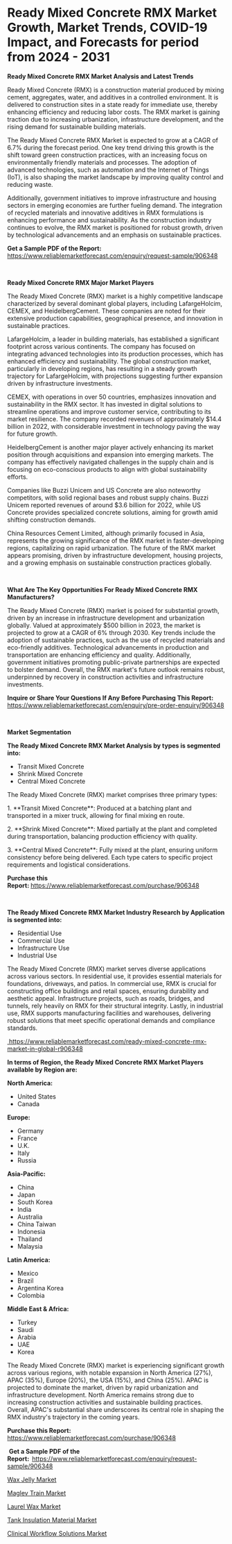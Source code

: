 <p><h1>Ready Mixed Concrete RMX Market Growth, Market Trends, COVID-19 Impact, and Forecasts for period from 2024 - 2031</h1></p><p><strong>Ready Mixed Concrete RMX Market Analysis and Latest Trends</strong></p>
<p><p>Ready Mixed Concrete (RMX) is a construction material produced by mixing cement, aggregates, water, and additives in a controlled environment. It is delivered to construction sites in a state ready for immediate use, thereby enhancing efficiency and reducing labor costs. The RMX market is gaining traction due to increasing urbanization, infrastructure development, and the rising demand for sustainable building materials.</p><p>The Ready Mixed Concrete RMX Market is expected to grow at a CAGR of 6.7% during the forecast period. One key trend driving this growth is the shift toward green construction practices, with an increasing focus on environmentally friendly materials and processes. The adoption of advanced technologies, such as automation and the Internet of Things (IoT), is also shaping the market landscape by improving quality control and reducing waste.</p><p>Additionally, government initiatives to improve infrastructure and housing sectors in emerging economies are further fueling demand. The integration of recycled materials and innovative additives in RMX formulations is enhancing performance and sustainability. As the construction industry continues to evolve, the RMX market is positioned for robust growth, driven by technological advancements and an emphasis on sustainable practices.</p></p>
<p><strong>Get a Sample PDF of the Report:&nbsp;</strong> <a href="https://www.reliablemarketforecast.com/enquiry/request-sample/906348?utm_campaign=1130&utm_medium=2&utm_source=Github&utm_content=ia&utm_term=03122024&utm_id=ready-mixed-concrete-rmx">https://www.reliablemarketforecast.com/enquiry/request-sample/906348</a></p>
<p>&nbsp;</p>
<p><strong>Ready Mixed Concrete RMX Major Market Players</strong></p>
<p><p>The Ready Mixed Concrete (RMX) market is a highly competitive landscape characterized by several dominant global players, including LafargeHolcim, CEMEX, and HeidelbergCement. These companies are noted for their extensive production capabilities, geographical presence, and innovation in sustainable practices.</p><p>LafargeHolcim, a leader in building materials, has established a significant footprint across various continents. The company has focused on integrating advanced technologies into its production processes, which has enhanced efficiency and sustainability. The global construction market, particularly in developing regions, has resulting in a steady growth trajectory for LafargeHolcim, with projections suggesting further expansion driven by infrastructure investments.</p><p>CEMEX, with operations in over 50 countries, emphasizes innovation and sustainability in the RMX sector. It has invested in digital solutions to streamline operations and improve customer service, contributing to its market resilience. The company recorded revenues of approximately $14.4 billion in 2022, with considerable investment in technology paving the way for future growth.</p><p>HeidelbergCement is another major player actively enhancing its market position through acquisitions and expansion into emerging markets. The company has effectively navigated challenges in the supply chain and is focusing on eco-conscious products to align with global sustainability efforts. </p><p>Companies like Buzzi Unicem and US Concrete are also noteworthy competitors, with solid regional bases and robust supply chains. Buzzi Unicem reported revenues of around $3.6 billion for 2022, while US Concrete provides specialized concrete solutions, aiming for growth amid shifting construction demands.</p><p>China Resources Cement Limited, although primarily focused in Asia, represents the growing significance of the RMX market in faster-developing regions, capitalizing on rapid urbanization. The future of the RMX market appears promising, driven by infrastructure development, housing projects, and a growing emphasis on sustainable construction practices globally.</p></p>
<p>&nbsp;</p>
<p><strong>What Are The Key Opportunities For Ready Mixed Concrete RMX Manufacturers?</strong></p>
<p><p>The Ready Mixed Concrete (RMX) market is poised for substantial growth, driven by an increase in infrastructure development and urbanization globally. Valued at approximately $500 billion in 2023, the market is projected to grow at a CAGR of 6% through 2030. Key trends include the adoption of sustainable practices, such as the use of recycled materials and eco-friendly additives. Technological advancements in production and transportation are enhancing efficiency and quality. Additionally, government initiatives promoting public-private partnerships are expected to bolster demand. Overall, the RMX market's future outlook remains robust, underpinned by recovery in construction activities and infrastructure investments.</p></p>
<p><strong>Inquire or Share Your Questions If Any Before Purchasing This Report:</strong> <a href="https://www.reliablemarketforecast.com/enquiry/pre-order-enquiry/906348?utm_campaign=1130&utm_medium=2&utm_source=Github&utm_content=ia&utm_term=03122024&utm_id=ready-mixed-concrete-rmx">https://www.reliablemarketforecast.com/enquiry/pre-order-enquiry/906348</a></p>
<p>&nbsp;</p>
<p><strong>Market Segmentation</strong></p>
<p><strong>The Ready Mixed Concrete RMX Market Analysis by types is segmented into:</strong></p>
<p><ul><li>Transit Mixed Concrete</li><li>Shrink Mixed Concrete</li><li>Central Mixed Concrete</li></ul></p>
<p><p>The Ready Mixed Concrete (RMX) market comprises three primary types: </p><p>1. **Transit Mixed Concrete**: Produced at a batching plant and transported in a mixer truck, allowing for final mixing en route.  </p><p>2. **Shrink Mixed Concrete**: Mixed partially at the plant and completed during transportation, balancing production efficiency with quality.  </p><p>3. **Central Mixed Concrete**: Fully mixed at the plant, ensuring uniform consistency before being delivered. Each type caters to specific project requirements and logistical considerations.</p></p>
<p><strong>Purchase this Report:&nbsp;</strong><a href="https://www.reliablemarketforecast.com/purchase/906348?utm_campaign=1130&utm_medium=2&utm_source=Github&utm_content=ia&utm_term=03122024&utm_id=ready-mixed-concrete-rmx">https://www.reliablemarketforecast.com/purchase/906348</a></p>
<p>&nbsp;</p>
<p><strong>The Ready Mixed Concrete RMX Market Industry Research by Application is segmented into:</strong></p>
<p><ul><li>Residential Use</li><li>Commercial Use</li><li>Infrastructure Use</li><li>Industrial Use</li></ul></p>
<p><p>The Ready Mixed Concrete (RMX) market serves diverse applications across various sectors. In residential use, it provides essential materials for foundations, driveways, and patios. In commercial use, RMX is crucial for constructing office buildings and retail spaces, ensuring durability and aesthetic appeal. Infrastructure projects, such as roads, bridges, and tunnels, rely heavily on RMX for their structural integrity. Lastly, in industrial use, RMX supports manufacturing facilities and warehouses, delivering robust solutions that meet specific operational demands and compliance standards.</p></p>
<p><a href="https://www.reliablemarketforecast.com/ready-mixed-concrete-rmx-market-in-global-r906348?utm_campaign=1130&utm_medium=2&utm_source=Github&utm_content=ia&utm_term=03122024&utm_id=ready-mixed-concrete-rmx">&nbsp;https://www.reliablemarketforecast.com/ready-mixed-concrete-rmx-market-in-global-r906348</a></p>
<p><strong>In terms of Region, the Ready Mixed Concrete RMX Market Players available by Region are:</strong></p>
<p>
    <p> <strong> North America: </strong>
        <ul>
            <li>United States</li>
            <li>Canada</li>
        </ul>
        </p> 
    <p> <strong> Europe: </strong>
        <ul>
            <li>Germany</li>
            <li>France</li>
            <li>U.K.</li>
            <li>Italy</li>
            <li>Russia</li>
        </ul>
        </p> 
    <p> <strong> Asia-Pacific: </strong>
        <ul>
            <li>China</li>
            <li>Japan</li>
            <li>South Korea</li>
            <li>India</li>
            <li>Australia</li>
            <li>China Taiwan</li>
            <li>Indonesia</li>
            <li>Thailand</li>
            <li>Malaysia</li>
        </ul>
        </p> 
    <p> <strong> Latin America: </strong>
        <ul>
            <li>Mexico</li>
            <li>Brazil</li>
            <li>Argentina Korea</li>
            <li>Colombia</li>
        </ul>
        </p> 
    <p> <strong> Middle East & Africa: </strong>
        <ul>
            <li>Turkey</li>
            <li>Saudi</li>
            <li>Arabia</li>
            <li>UAE</li>
            <li>Korea</li>
        </ul>
    </p>
    </p>
<p><p>The Ready Mixed Concrete (RMX) market is experiencing significant growth across various regions, with notable expansion in North America (27%), APAC (35%), Europe (20%), the USA (15%), and China (25%). APAC is projected to dominate the market, driven by rapid urbanization and infrastructure development. North America remains strong due to increasing construction activities and sustainable building practices. Overall, APAC's substantial share underscores its central role in shaping the RMX industry's trajectory in the coming years.</p></p>
<p><strong>Purchase this Report: </strong><a href="https://www.reliablemarketforecast.com/purchase/906348?utm_campaign=1130&utm_medium=2&utm_source=Github&utm_content=ia&utm_term=03122024&utm_id=ready-mixed-concrete-rmx">https://www.reliablemarketforecast.com/purchase/906348</a></p>
<p>&nbsp;<strong>Get a Sample PDF of the Report:&nbsp;&nbsp;</strong><a href="https://www.reliablemarketforecast.com/enquiry/request-sample/906348?utm_campaign=1130&utm_medium=2&utm_source=Github&utm_content=ia&utm_term=03122024&utm_id=ready-mixed-concrete-rmx">https://www.reliablemarketforecast.com/enquiry/request-sample/906348</a></p>
<p><strong></strong></p>
<p><p><a href="https://issuu.com/reportprime-2/docs/wax-jelly-market-size-2030.pptx?utm_campaign=1130&utm_medium=2&utm_source=Github&utm_content=ia&utm_term=03122024&utm_id=ready-mixed-concrete-rmx">Wax Jelly Market</a></p><p><a href="https://www.linkedin.com/pulse/comprehensive-maglev-train-market-report-regional-analysis-bwuoc?utm_campaign=1130&utm_medium=2&utm_source=Github&utm_content=ia&utm_term=03122024&utm_id=ready-mixed-concrete-rmx">Maglev Train Market</a></p><p><a href="https://issuu.com/reportprime-2/docs/laurel-wax-market-size-2030.pptx?utm_campaign=1130&utm_medium=2&utm_source=Github&utm_content=ia&utm_term=03122024&utm_id=ready-mixed-concrete-rmx">Laurel Wax Market</a></p><p><a href="https://www.linkedin.com/pulse/global-tank-insulation-material-market-pulse-trends-growth-pylic?utm_campaign=1130&utm_medium=2&utm_source=Github&utm_content=ia&utm_term=03122024&utm_id=ready-mixed-concrete-rmx">Tank Insulation Material Market</a></p><p><a href="https://www.linkedin.com/pulse/clinical-workflow-solutions-market-trends-analysis-size-axgte?utm_campaign=1130&utm_medium=2&utm_source=Github&utm_content=ia&utm_term=03122024&utm_id=ready-mixed-concrete-rmx">Clinical Workflow Solutions Market</a></p></p>